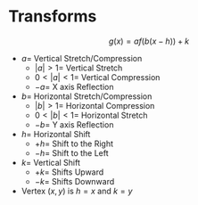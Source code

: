 
# Transforms
$$g(x) = af(b(x-h))+k$$
- $a =$ Vertical Stretch/Compression
	- $|a| > 1 =$ Vertical Stretch
	- $0 < |a| < 1 =$ Vertical Compression
	- $-a =$ X axis Reflection
- $b =$ Horizontal Stretch/Compression
	- $|b| > 1 =$ Horizontal Compression
	- $0 < |b| < 1 =$ Horizontal Stretch
	- $-b =$ Y axis Reflection
- $h =$ Horizontal Shift
	- $+h =$ Shift to the Right
	- $-h =$ Shift to the Left
- $k =$ Vertical Shift
	- $+k =$ Shifts Upward
	- $-k =$ Shifts Downward
- Vertex $(x,y)$ is $h=x$ and $k=y$ 